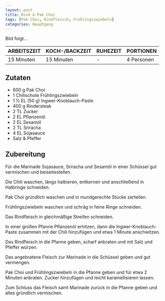 ```yaml
---
layout: post
title: Rind & Pak Choi
tags: [Pak Choi, Rindfleisch, Frühlingszwiebeln]
categories: Hauptgang
---
```



Bild folgt...

| ARBEITSZEIT | KOCH-/BACKZEIT | RUHEZEIT | PORTIONEN |
|--------------|--------------|--------------|--------------|
| 15 Minuten | 15 Minuten | - | 4 Personen |  



## Zutaten
* 600 g Pak Choi    
* 1 Chilischote Frühlingszwiebeln    
* 1 ½ EL (50 g) Ingwer-Knoblauch-Paste         
* 400 g Rindersteak    
* 2 TL Zucker  
* 2 EL Pflanzenöl  
* 2 EL Sesamöl  
* 2 TL Sriracha  
* 4 EL Sojasauce  
* Salz & Pfeffer 
  

## Zubereitung
Für die Marinade Sojasauce, Sriracha und Sesamöl in einer Schüssel gut vermischen und beiseitestellen.

Die Chili waschen, längs halbieren, entkernen und anschließend in Halbringe schneiden.

Pak Choi gründlich waschen und in mundgerechte Stücke zerteilen.

Frühlingszwiebeln waschen und schräg in feine Ringe schneiden.

Das Rindfleisch in gleichmäßige Streifen schneiden.

In einer großen Pfanne Pflanzenöl erhitzen, dann die Ingwer-Knoblauch-Paste zusammen mit der Chili hinzufügen und etwa 1 Minute anschwitzen.

Das Rindfleisch in die Pfanne geben, scharf anbraten und mit Salz und Pfeffer würzen.

Das angebratene Fleisch zur Marinade in die Schüssel geben und gut vermengen.

Pak Choi und Frühlingszwiebeln in die Pfanne geben und für etwa 2 Minuten anbraten. Zucker hinzufügen und leicht karamellisieren lassen.

Zum Schluss das Fleisch samt Marinade zurück in die Pfanne geben und alles gründlich vermischen.
